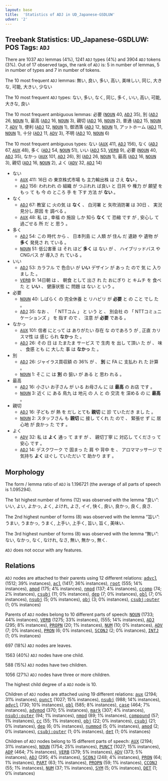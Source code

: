 ```yaml
---
layout: base
title:  'Statistics of ADJ in UD_Japanese-GSDLUW'
udver: '2'
---
```


## Treebank Statistics: UD_Japanese-GSDLUW: POS Tags: `ADJ`

There are 1037 `ADJ` lemmas (4%), 1241 `ADJ` types (4%) and 3904 `ADJ` tokens (3%).
Out of 17 observed tags, the rank of `ADJ` is: 5 in number of lemmas, 5 in number of types and 7 in number of tokens.

The 10 most frequent `ADJ` lemmas: 無い, 良い, 多い, 高い, 美味しい, 同じ, 大きな, 可能, 大きい, 少ない

The 10 most frequent `ADJ` types:  ない, 多い, なく, 同じ, 多く, いい, 高い, 可能, 大きな, 良い

The 10 most frequent ambiguous lemmas: 必要 (<tt><a href="ja_gsdluw-pos-NOUN.html">NOUN</a></tt> 40, <tt><a href="ja_gsdluw-pos-ADJ.html">ADJ</a></tt> 35), 別 (<tt><a href="ja_gsdluw-pos-ADJ.html">ADJ</a></tt> 26, <tt><a href="ja_gsdluw-pos-NOUN.html">NOUN</a></tt> 1), 最高 (<tt><a href="ja_gsdluw-pos-ADJ.html">ADJ</a></tt> 16, <tt><a href="ja_gsdluw-pos-NOUN.html">NOUN</a></tt> 3), 親切 (<tt><a href="ja_gsdluw-pos-ADJ.html">ADJ</a></tt> 16, <tt><a href="ja_gsdluw-pos-NOUN.html">NOUN</a></tt> 2), 普通 (<tt><a href="ja_gsdluw-pos-ADJ.html">ADJ</a></tt> 15, <tt><a href="ja_gsdluw-pos-NOUN.html">NOUN</a></tt> 7, <tt><a href="ja_gsdluw-pos-ADV.html">ADV</a></tt> 1), 便利 (<tt><a href="ja_gsdluw-pos-ADJ.html">ADJ</a></tt> 12, <tt><a href="ja_gsdluw-pos-NOUN.html">NOUN</a></tt> 1), 御洒落 (<tt><a href="ja_gsdluw-pos-ADJ.html">ADJ</a></tt> 12, <tt><a href="ja_gsdluw-pos-NOUN.html">NOUN</a></tt> 1), アットホーム (<tt><a href="ja_gsdluw-pos-ADJ.html">ADJ</a></tt> 11, <tt><a href="ja_gsdluw-pos-NOUN.html">NOUN</a></tt> 1), 十分 (<tt><a href="ja_gsdluw-pos-ADJ.html">ADJ</a></tt> 11, <tt><a href="ja_gsdluw-pos-ADV.html">ADV</a></tt> 3), 不明 (<tt><a href="ja_gsdluw-pos-ADJ.html">ADJ</a></tt> 10, <tt><a href="ja_gsdluw-pos-NOUN.html">NOUN</a></tt> 6)

The 10 most frequent ambiguous types:  ない (<tt><a href="ja_gsdluw-pos-AUX.html">AUX</a></tt> 411, <tt><a href="ja_gsdluw-pos-ADJ.html">ADJ</a></tt> 156), なく (<tt><a href="ja_gsdluw-pos-ADJ.html">ADJ</a></tt> 67, <tt><a href="ja_gsdluw-pos-AUX.html">AUX</a></tt> 48), 多く (<tt><a href="ja_gsdluw-pos-ADJ.html">ADJ</a></tt> 54, <tt><a href="ja_gsdluw-pos-NOUN.html">NOUN</a></tt> 51), いい (<tt><a href="ja_gsdluw-pos-ADJ.html">ADJ</a></tt> 53, <tt><a href="ja_gsdluw-pos-VERB.html">VERB</a></tt> 9), 必要 (<tt><a href="ja_gsdluw-pos-NOUN.html">NOUN</a></tt> 40, <tt><a href="ja_gsdluw-pos-ADJ.html">ADJ</a></tt> 35), なかっ (<tt><a href="ja_gsdluw-pos-AUX.html">AUX</a></tt> 101, <tt><a href="ja_gsdluw-pos-ADJ.html">ADJ</a></tt> 26), 別 (<tt><a href="ja_gsdluw-pos-ADJ.html">ADJ</a></tt> 26, <tt><a href="ja_gsdluw-pos-NOUN.html">NOUN</a></tt> 1), 最高 (<tt><a href="ja_gsdluw-pos-ADJ.html">ADJ</a></tt> 16, <tt><a href="ja_gsdluw-pos-NOUN.html">NOUN</a></tt> 3), 親切 (<tt><a href="ja_gsdluw-pos-ADJ.html">ADJ</a></tt> 16, <tt><a href="ja_gsdluw-pos-NOUN.html">NOUN</a></tt> 2), よく (<tt><a href="ja_gsdluw-pos-ADV.html">ADV</a></tt> 32, <tt><a href="ja_gsdluw-pos-ADJ.html">ADJ</a></tt> 14)


* ない
  * <tt><a href="ja_gsdluw-pos-AUX.html">AUX</a></tt> 411: 16日 の 東京株式市場 も 主力輸出株 は さえ <b>ない</b> 。
  * <tt><a href="ja_gsdluw-pos-ADJ.html">ADJ</a></tt> 156: われわれ の 組織 が つぶれれ ば良い と 日共 や 権力 が 願望 を もっ て も 今 の ところ 手 を 下す 方法 が <b>ない</b> 。
* なく
  * <tt><a href="ja_gsdluw-pos-ADJ.html">ADJ</a></tt> 67: 教室 に 火の気 は <b>なく</b> 、 白河署 と 矢吹消防署 は 30日 、 実況見分し 原因 を 調べる 。
  * <tt><a href="ja_gsdluw-pos-AUX.html">AUX</a></tt> 48: 私 は , 幸福 の 施設 しか 知ら <b>なく</b> て 恐縮 です が , 安心し て 過ごせる 所 だ と 思う 。
* 多く
  * <tt><a href="ja_gsdluw-pos-ADJ.html">ADJ</a></tt> 54: この 時代 から 、 日本列島 に 人類 が 住ん だ 遺跡 や 遺物 が <b>多く</b> 発見さ れ ている 。
  * <tt><a href="ja_gsdluw-pos-NOUN.html">NOUN</a></tt> 51: 低公害車 は それ ほど <b>多く</b> は ない が 、 ハイブリッドバス や CNGバス が 導入さ れ ている 。
* いい
  * <tt><a href="ja_gsdluw-pos-ADJ.html">ADJ</a></tt> 53: カラフル で 色合い が <b>いい</b> デザイン が あっ た ので 気 に 入り まし た 。
  * <tt><a href="ja_gsdluw-pos-VERB.html">VERB</a></tt> 9: 14日朝 は 、 朝食 として 出さ れ た おにぎり と キムチ を 食べ た と <b>いい</b> 、 健康状態 に 問題 は ない と いう 。
* 必要
  * <tt><a href="ja_gsdluw-pos-NOUN.html">NOUN</a></tt> 40: しばらく の 完全休養 と リハビリ が <b>必要</b> と の こと でし た 。
  * <tt><a href="ja_gsdluw-pos-ADJ.html">ADJ</a></tt> 35: なお 、 「 NTTコム 」 と いう と 、 別会社 の 「 NTTコミュニケーションズ 」 を 指す ので 、 注意 が <b>必要</b> である 。
* なかっ
  * <tt><a href="ja_gsdluw-pos-AUX.html">AUX</a></tt> 101: 信者 にとって は ありがたい 存在 な のであろう が , 正直 カリスマ性 は 感じ られ <b>なかっ</b> た 。
  * <tt><a href="ja_gsdluw-pos-ADJ.html">ADJ</a></tt> 26: その 日 は たまたま サービス で 生肉 を 出し て頂い た が 、 味 、 食感 とも に 大した 事 は <b>なかっ</b> た 。
* 別
  * <tt><a href="ja_gsdluw-pos-ADJ.html">ADJ</a></tt> 26: ジャイラス買収額 の 36% が 、 <b>別</b> に FA に 支払わ れ た 計算 。
  * <tt><a href="ja_gsdluw-pos-NOUN.html">NOUN</a></tt> 1: そこ に は <b>別</b> の 狙い が ある と 思わ れる 。
* 最高
  * <tt><a href="ja_gsdluw-pos-ADJ.html">ADJ</a></tt> 16: 小さい お子さん が いる お母さん に は <b>最高</b> の お店 です 。
  * <tt><a href="ja_gsdluw-pos-NOUN.html">NOUN</a></tt> 3: 近く に ある 鳥九 は 地元 の 人 と の 交流 を 深める の に <b>最高</b> 。
* 親切
  * <tt><a href="ja_gsdluw-pos-ADJ.html">ADJ</a></tt> 16: 子ども が 熱 を だし とても <b>親切</b> に 診 ていただき まし た 。
  * <tt><a href="ja_gsdluw-pos-NOUN.html">NOUN</a></tt> 2: スタッフさん も <b>親切</b> に 接し てくれ た ので 、 緊張せ ず に 居心地 が 良かっ た です 。
* よく
  * <tt><a href="ja_gsdluw-pos-ADV.html">ADV</a></tt> 32: 私 は <b>よく</b> 通っ て ます が 、 親切丁寧 に 対応し てくださっ て 安心 です 。
  * <tt><a href="ja_gsdluw-pos-ADJ.html">ADJ</a></tt> 14: デスクワーク で 固まっ た 肩 や 背中 を 、 アロママッサージ で 気持ち <b>よく</b> ほぐし ていただい て 助かり ます 。

## Morphology

The form / lemma ratio of `ADJ` is 1.196721 (the average of all parts of speech is 1.095294).

The 1st highest number of forms (12) was observed with the lemma “良い”: いい, よい, よかっ, よく, よけれ, よさ, イイ, 快く, 良い, 良かっ, 良く, 良さ.

The 2nd highest number of forms (8) was observed with the lemma “旨い”: うまい, うまかっ, うまく, 上手い, 上手く, 旨い, 旨く, 美味い.

The 3rd highest number of forms (8) was observed with the lemma “無い”: ない, なかっ, なく, なけれ, なさ, 無い, 無かっ, 無く.

`ADJ` does not occur with any features.


## Relations

`ADJ` nodes are attached to their parents using 12 different relations: <tt><a href="ja_gsdluw-dep-advcl.html">advcl</a></tt> (1512; 39% instances), <tt><a href="ja_gsdluw-dep-acl.html">acl</a></tt> (1417; 36% instances), <tt><a href="ja_gsdluw-dep-root.html">root</a></tt> (555; 14% instances), <tt><a href="ja_gsdluw-dep-amod.html">amod</a></tt> (175; 4% instances), <tt><a href="ja_gsdluw-dep-nmod.html">nmod</a></tt> (137; 4% instances), <tt><a href="ja_gsdluw-dep-ccomp.html">ccomp</a></tt> (74; 2% instances), <tt><a href="ja_gsdluw-dep-csubj.html">csubj</a></tt> (11; 0% instances), <tt><a href="ja_gsdluw-dep-dep.html">dep</a></tt> (7; 0% instances), <tt><a href="ja_gsdluw-dep-obl.html">obl</a></tt> (7; 0% instances), <tt><a href="ja_gsdluw-dep-nsubj.html">nsubj</a></tt> (5; 0% instances), <tt><a href="ja_gsdluw-dep-obj.html">obj</a></tt> (3; 0% instances), <tt><a href="ja_gsdluw-dep-csubj-outer.html">csubj:outer</a></tt> (1; 0% instances)

Parents of `ADJ` nodes belong to 10 different parts of speech: <tt><a href="ja_gsdluw-pos-NOUN.html">NOUN</a></tt> (1733; 44% instances), <tt><a href="ja_gsdluw-pos-VERB.html">VERB</a></tt> (1275; 33% instances),  (555; 14% instances), <tt><a href="ja_gsdluw-pos-ADJ.html">ADJ</a></tt> (295; 8% instances), <tt><a href="ja_gsdluw-pos-PROPN.html">PROPN</a></tt> (20; 1% instances), <tt><a href="ja_gsdluw-pos-NUM.html">NUM</a></tt> (10; 0% instances), <tt><a href="ja_gsdluw-pos-ADV.html">ADV</a></tt> (7; 0% instances), <tt><a href="ja_gsdluw-pos-PRON.html">PRON</a></tt> (6; 0% instances), <tt><a href="ja_gsdluw-pos-SCONJ.html">SCONJ</a></tt> (2; 0% instances), <tt><a href="ja_gsdluw-pos-INTJ.html">INTJ</a></tt> (1; 0% instances)

697 (18%) `ADJ` nodes are leaves.

1563 (40%) `ADJ` nodes have one child.

588 (15%) `ADJ` nodes have two children.

1056 (27%) `ADJ` nodes have three or more children.

The highest child degree of a `ADJ` node is 10.

Children of `ADJ` nodes are attached using 19 different relations: <tt><a href="ja_gsdluw-dep-aux.html">aux</a></tt> (2194; 31% instances), <tt><a href="ja_gsdluw-dep-punct.html">punct</a></tt> (1027; 15% instances), <tt><a href="ja_gsdluw-dep-nsubj.html">nsubj</a></tt> (988; 14% instances), <tt><a href="ja_gsdluw-dep-advcl.html">advcl</a></tt> (730; 10% instances), <tt><a href="ja_gsdluw-dep-obl.html">obl</a></tt> (585; 8% instances), <tt><a href="ja_gsdluw-dep-case.html">case</a></tt> (464; 7% instances), <tt><a href="ja_gsdluw-dep-advmod.html">advmod</a></tt> (370; 5% instances), <tt><a href="ja_gsdluw-dep-mark.html">mark</a></tt> (307; 4% instances), <tt><a href="ja_gsdluw-dep-nsubj-outer.html">nsubj:outer</a></tt> (94; 1% instances), <tt><a href="ja_gsdluw-dep-nmod.html">nmod</a></tt> (89; 1% instances), <tt><a href="ja_gsdluw-dep-compound.html">compound</a></tt> (57; 1% instances), <tt><a href="ja_gsdluw-dep-cc.html">cc</a></tt> (55; 1% instances), <tt><a href="ja_gsdluw-dep-obj.html">obj</a></tt> (22; 0% instances), <tt><a href="ja_gsdluw-dep-csubj.html">csubj</a></tt> (21; 0% instances), <tt><a href="ja_gsdluw-dep-dep.html">dep</a></tt> (6; 0% instances), <tt><a href="ja_gsdluw-dep-nummod.html">nummod</a></tt> (5; 0% instances), <tt><a href="ja_gsdluw-dep-amod.html">amod</a></tt> (2; 0% instances), <tt><a href="ja_gsdluw-dep-csubj-outer.html">csubj:outer</a></tt> (1; 0% instances), <tt><a href="ja_gsdluw-dep-det.html">det</a></tt> (1; 0% instances)

Children of `ADJ` nodes belong to 15 different parts of speech: <tt><a href="ja_gsdluw-pos-AUX.html">AUX</a></tt> (2194; 31% instances), <tt><a href="ja_gsdluw-pos-NOUN.html">NOUN</a></tt> (1754; 25% instances), <tt><a href="ja_gsdluw-pos-PUNCT.html">PUNCT</a></tt> (1027; 15% instances), <tt><a href="ja_gsdluw-pos-ADP.html">ADP</a></tt> (464; 7% instances), <tt><a href="ja_gsdluw-pos-VERB.html">VERB</a></tt> (379; 5% instances), <tt><a href="ja_gsdluw-pos-ADV.html">ADV</a></tt> (373; 5% instances), <tt><a href="ja_gsdluw-pos-ADJ.html">ADJ</a></tt> (295; 4% instances), <tt><a href="ja_gsdluw-pos-SCONJ.html">SCONJ</a></tt> (248; 4% instances), <tt><a href="ja_gsdluw-pos-PRON.html">PRON</a></tt> (64; 1% instances), <tt><a href="ja_gsdluw-pos-PART.html">PART</a></tt> (63; 1% instances), <tt><a href="ja_gsdluw-pos-PROPN.html">PROPN</a></tt> (59; 1% instances), <tt><a href="ja_gsdluw-pos-CCONJ.html">CCONJ</a></tt> (55; 1% instances), <tt><a href="ja_gsdluw-pos-NUM.html">NUM</a></tt> (37; 1% instances), <tt><a href="ja_gsdluw-pos-SYM.html">SYM</a></tt> (5; 0% instances), <tt><a href="ja_gsdluw-pos-DET.html">DET</a></tt> (1; 0% instances)

